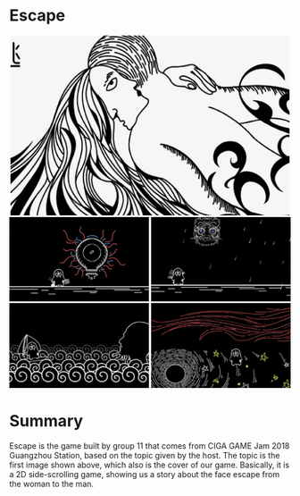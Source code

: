 # Escape
<center class="half">
    <img src="img/CG.jpg" width="500"/>
    <img src="img/level_1.jpg" width="250"/> <img src="img/level_2.jpg" width="250"/> 
    <img src="img/level_3.jpg" width="250"/> <img src="img/level_4.jpg" width="250"/> 
</center>

# Summary
Escape is the game built by group 11 that comes from CIGA GAME Jam 2018 Guangzhou Station, based on the topic given by the host. The topic is the first image shown above, which also is the cover of our game. Basically, it is a 2D side-scrolling game, showing us a story about the face escape from the woman to the man.